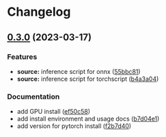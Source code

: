 # Changelog

## [0.3.0](https://github.com/namphuongtran9196/yolox-inference/compare/v0.2.0...v0.3.0) (2023-03-17)


### Features

* **source:** inference script for onnx ([55bbc81](https://github.com/namphuongtran9196/yolox-inference/commit/55bbc817ae049d50bc5172e35b0299691f541e66))
* **source:** inference script for torchscript ([b4a3a04](https://github.com/namphuongtran9196/yolox-inference/commit/b4a3a0408afe4fbc9951b64e99fdb6e06dc181e4))


### Documentation

* add GPU install ([ef50c58](https://github.com/namphuongtran9196/yolox-inference/commit/ef50c584eef54f7cdba7eb258caa9b8938c138da))
* add install environment and usage docs ([b7d04e1](https://github.com/namphuongtran9196/yolox-inference/commit/b7d04e10d21fb962d7e9c447dfabfe9211369684))
* add version for pytorch install ([f2b7d40](https://github.com/namphuongtran9196/yolox-inference/commit/f2b7d40c8ceb887db8d585c5ebe9b14fcc1a4e03))
